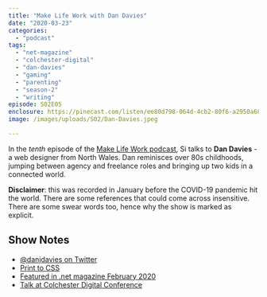 ```yaml
---
title: "Make Life Work with Dan Davies"
date: "2020-03-23"
categories: 
  - "podcast"
tags: 
  - "net-magazine"
  - "colchester-digital"
  - "dan-davies"
  - "gaming"
  - "parenting"
  - "season-2"
  - "writing"
episode: S02E05
enclosure: https://pinecast.com/listen/ee80d798-064d-4cb2-80f6-a2950a6825de.m4a
image: /images/uploads/S02/Dan-Davies.jpeg

---
```


In the _tenth_ episode of the [Make Life Work podcast](https://sijobling.com/makelifework/), Si talks to **Dan Davies** - a web designer from North Wales. Dan reminisces over 80s childhoods, jumping between agency and freelance roles and bringing up two kids in a connected world.

**Disclaimer**: this was recorded in January before the COVID-19 pandemic hit the world. There are some references that could come across insensitive. There are some swear words too, hence why the show is marked as explicit.

## Show Notes

- [@danjdavies on Twitter](https://twitter.com/danjdavies)
- [Print to CSS](https://www.dan-davies.co.uk/print-to-css)
- [Featured in .net magazine February 2020](https://www.scribd.com/article/449335098/Dan-Davies)
- [Talk at Colchester Digital Conference](https://colchesterdigital.org.uk/conference/)

